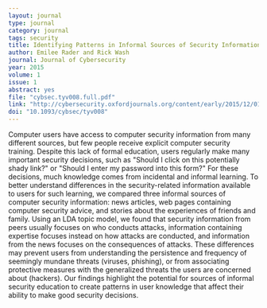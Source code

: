 ```yaml
---
layout: journal
type: journal
category: journal
tags: security
title: Identifying Patterns in Informal Sources of Security Information
author: Emilee Rader and Rick Wash
journal: Journal of Cybersecurity
year: 2015
volume: 1
issue: 1
abstract: yes
file: "cybsec.tyv008.full.pdf"
link: "http://cybersecurity.oxfordjournals.org/content/early/2015/12/01/cybsec.tyv008.abstract?ijkey=zXmqzaCZUp0bJeD&keytype=ref"
doi: "10.1093/cybsec/tyv008"
---
```


Computer users have access to computer security information from many different sources, but few
people receive explicit computer security training. Despite this lack of formal education, users
regularly make many important security decisions, such as "Should I click on this potentially shady
link?" or "Should I enter my password into this form?" For these decisions, much knowledge
comes from incidental and informal learning. To better understand differences in the
security-related information available to users for such learning, we compared three informal
sources of computer security information: news articles, web pages containing computer security
advice, and stories about the experiences of friends and family. Using an LDA topic model, we found
that security information from peers usually focuses on who conducts attacks, information containing
expertise focuses instead on how attacks are conducted, and information from the news focuses on the
consequences of attacks. These differences may prevent users from understanding the persistence and
frequency of seemingly mundane threats (viruses, phishing), or from associating protective measures
with the generalized threats the users are concerned about (hackers). Our findings highlight the
potential for sources of informal security education to create patterns in user knowledge that
affect their ability to make good security decisions.
